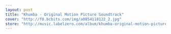 ```yaml
---
layout: post
title: "Khumba - Original Motion Picture Soundtrack"
cover: "http://f0.bcbits.com/img/a0854118122_2.jpg"
store: "http://music.labelzero.com/album/khumba-original-motion-picture-soundtrack"
---
```

